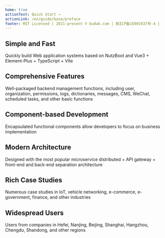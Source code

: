 ```yaml
---
home: true
actionText: Quick Start →
actionLink: /en/guide/base/preface
footer: MIT Licensed | 2021-present © budwk.com | 皖ICP备15001937号-4 | Software Copyright Registration No. 2023SR0656701
---
```


<div style="text-align: center">
  <Bit/>
</div>

<div class="features">
  <div class="feature">
    <h2>Simple and Fast</h2>
    <p>Quickly build Web application systems based on NutzBoot and Vue3 + Element-Plus + TypeScript + Vite</p>
  </div>
  <div class="feature">
    <h2>Comprehensive Features</h2>
    <p>Well-packaged backend management functions, including user, organization, permissions, logs, dictionaries, messages, CMS, WeChat, scheduled tasks, and other basic functions</p>
  </div>
  <div class="feature">
    <h2>Component-based Development</h2>
    <p>Encapsulated functional components allow developers to focus on business implementation</p>
  </div>
  <div class="feature">
      <h2>Modern Architecture</h2>
      <p>Designed with the most popular microservice distributed + API gateway + front-end and back-end separation architecture</p>
   </div>
   <div class="feature">
      <h2>Rich Case Studies</h2>
      <p>Numerous case studies in IoT, vehicle networking, e-commerce, e-government, finance, and other industries</p>
   </div>
   <div class="feature">
      <h2>Widespread Users</h2>
      <p>Users from companies in Hefei, Nanjing, Beijing, Shanghai, Hangzhou, Chengdu, Shandong, and other regions</p>
   </div>
</div> 